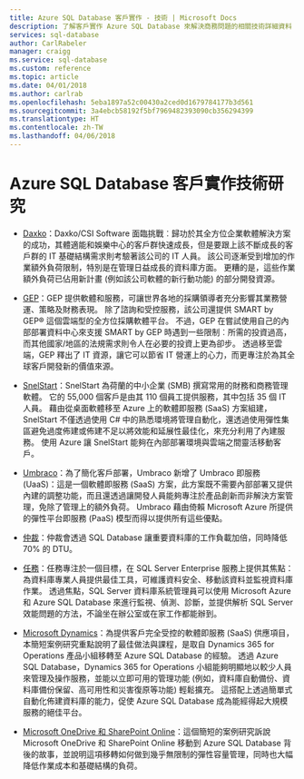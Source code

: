 ```yaml
---
title: Azure SQL Database 客戶實作 - 技術 | Microsoft Docs
description: 了解客戶實作 Azure SQL Database 來解決商務問題的相關技術詳細資料
services: sql-database
author: CarlRabeler
manager: craigg
ms.service: sql-database
ms.custom: reference
ms.topic: article
ms.date: 04/01/2018
ms.author: carlrab
ms.openlocfilehash: 5eba1897a52c00430a2ced0d1679784177b3d561
ms.sourcegitcommit: 3a4ebcb58192f5bf7969482393090cb356294399
ms.translationtype: HT
ms.contentlocale: zh-TW
ms.lasthandoff: 04/06/2018
---
```

# <a name="azure-sql-database-customer-implementation-technical-studies"></a>Azure SQL Database 客戶實作技術研究

- [Daxko](sql-database-implementation-daxko.md)：Daxko/CSI Software 面臨挑戰︰歸功於其全方位企業軟體解決方案的成功，其體適能和娛樂中心的客戶群快速成長，但是要跟上該不斷成長的客戶群的 IT 基礎結構需求則考驗著該公司的 IT 人員。 該公司逐漸受到增加的作業額外負荷限制，特別是在管理日益成長的資料庫方面。 更糟的是，這些作業額外負荷已佔用新計畫 (例如該公司軟體的新行動功能) 的部分開發資源。

- [GEP](sql-database-implementation-gep.md)：GEP 提供軟體和服務，可讓世界各地的採購領導者充分影響其業務營運、策略及財務表現。 除了諮詢和受控服務，該公司還提供 SMART by GEP® 這個雲端型的全方位採購軟體平台。 不過，GEP 在嘗試使用自己的內部部署資料中心來支援 SMART by GEP 時遇到一些限制︰所需的投資過高，而其他國家/地區的法規需求則令人在必要的投資上更為卻步。 透過移至雲端，GEP 釋出了 IT 資源，讓它可以節省 IT 營運上的心力，而更專注於為其全球客戶開發新的價值來源。

- [SnelStart](sql-database-implementation-snelstart.md)：SnelStart 為荷蘭的中小企業 (SMB) 撰寫常用的財務和商務管理軟體。 它的 55,000 個客戶是由其 110 個員工提供服務，其中包括 35 個 IT 人員。 藉由從桌面軟體移至 Azure 上的軟體即服務 (SaaS) 方案組建，SnelStart 不僅透過使用 C# 中的熟悉環境將管理自動化，還透過使用彈性集區避免過度佈建或佈建不足以將效能和延展性最佳化，來充分利用了內建服務。 使用 Azure 讓 SnelStart 能夠在內部部署環境與雲端之間靈活移動客戶。

- [Umbraco](sql-database-implementation-umbraco.md)：為了簡化客戶部署，Umbraco 新增了 Umbraco 即服務 (UaaS)：這是一個軟體即服務 (SaaS) 方案，此方案既不需要內部部署又提供內建的調整功能，而且還透過讓開發人員能夠專注於產品創新而非解決方案管理，免除了管理上的額外負荷。 Umbraco 藉由倚賴 Microsoft Azure 所提供的彈性平台即服務 (PaaS) 模型而得以提供所有這些優點。

- [仲裁](https://customers.microsoft.com/story/quorum-doubles-key-databases-workload-while-lowering-dtu-with-sql-database)：仲裁會透過 SQL Database 讓重要資料庫的工作負載加倍，同時降低 70% 的 DTU。

- [任務](https://customers.microsoft.com/story/quest)：任務專注於一個目標，在 SQL Server Enterprise 服務上提供其焦點：為資料庫專業人員提供最佳工具，可維護資料安全、移動該資料並監視資料庫作業。 透過焦點，SQL Server 資料庫系統管理員可以使用 Microsoft Azure 和 Azure SQL Database 來進行監視、偵測、診斷，並提供解析 SQL Server 效能問題的方法，不論坐在辦公室或在家工作都能辦到。

- [Microsoft Dynamics](https://customers.microsoft.com/story/dynamics365operationsproductteam)：為提供客戶完全受控的軟體即服務 (SaaS) 供應項目，本簡短案例研究重點說明了最佳做法與課程，是取自 Dynamics 365 for Operations 產品小組移轉至 Azure SQL Database 的經驗。 透過 Azure SQL Database，Dynamics 365 for Operations 小組能夠明顯地以較少人員來管理及操作服務，並能以立即可用的管理功能 (例如，資料庫自動備份、資料庫備份保留、高可用性和災害復原等功能) 輕鬆擴充。 這搭配上透過簡單式自動化佈建資料庫的能力，促使 Azure SQL Database 成為能經得起大規模服務的絕佳平台。

- [Microsoft OneDrive 和 SharePoint Online](https://customers.microsoft.com/story/microsoft-azure-sql-database-dicrete-manufacturing-united-states)：這個簡短的案例研究訴說 Microsoft OneDrive 和 SharePoint Online 移動到 Azure SQL Database 背後的故事，並說明這項移轉如何做到幾乎無限制的彈性容量管理，同時也大幅降低作業成本和基礎結構的負荷。
